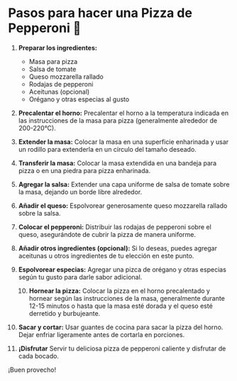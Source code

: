 # Pasos para hacer una Pizza de Pepperoni 🍕

1. **Preparar los ingredientes:**
   - Masa para pizza
   - Salsa de tomate
   - Queso mozzarella rallado
   - Rodajas de pepperoni
   - Aceitunas (opcional)
   - Orégano y otras especias al gusto

2. **Precalentar el horno:**
   Precalentar el horno a la temperatura indicada en las instrucciones de la masa para pizza (generalmente alrededor de 200-220°C).

3. **Extender la masa:**
   Colocar la masa en una superficie enharinada y usar un rodillo para extenderla en un círculo del tamaño deseado.

4. **Transferir la masa:**
   Colocar la masa extendida en una bandeja para pizza o en una piedra para pizza enharinada.

5. **Agregar la salsa:**
   Extender una capa uniforme de salsa de tomate sobre la masa, dejando un borde libre alrededor.

6. **Añadir el queso:**
   Espolvorear generosamente queso mozzarella rallado sobre la salsa.

7. **Colocar el pepperoni:**
   Distribuir las rodajas de pepperoni sobre el queso, asegurándote de cubrir la pizza de manera uniforme.

8. **Añadir otros ingredientes (opcional):**
   Si lo deseas, puedes agregar aceitunas u otros ingredientes de tu elección en este punto.

9. **Espolvorear especias:**
   Agregar una pizca de orégano y otras especias según tu gusto para darle sabor adicional.
   
   10. **Hornear la pizza:**
    Colocar la pizza en el horno precalentado y hornear según las instrucciones de la masa, generalmente durante 12-15 minutos o hasta que la masa esté dorada y el queso esté derretido y burbujeante.

11. **Sacar y cortar:**
    Usar guantes de cocina para sacar la pizza del horno. Dejar enfriar ligeramente antes de cortarla en porciones.

12. **¡Disfrutar**
    Servir tu deliciosa pizza de pepperoni caliente y disfrutar de cada bocado.

¡Buen provecho!